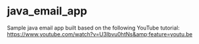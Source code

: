 # java_email_app
Sample java email app built based on the following YouTube tutorial: https://www.youtube.com/watch?v=U3Ibvu0htNs&amp;feature=youtu.be
